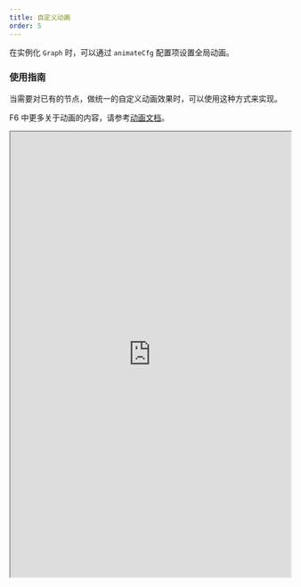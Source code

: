 ```yaml
---
title: 自定义动画
order: 5
---
```


在实例化 `Graph` 时，可以通过 `animateCfg` 配置项设置全局动画。

### 使用指南

当需要对已有的节点，做统一的自定义动画效果时，可以使用这种方式来实现。

F6 中更多关于动画的内容，请参考[动画文档](/zh/docs/manual/middle/animation)。

<iframe src="https://herbox-embed.alipay.com/p/f6/demo_animation_customanimate_position?editorSlider=expand&previewZoom=100" width="100%" height=800/>
